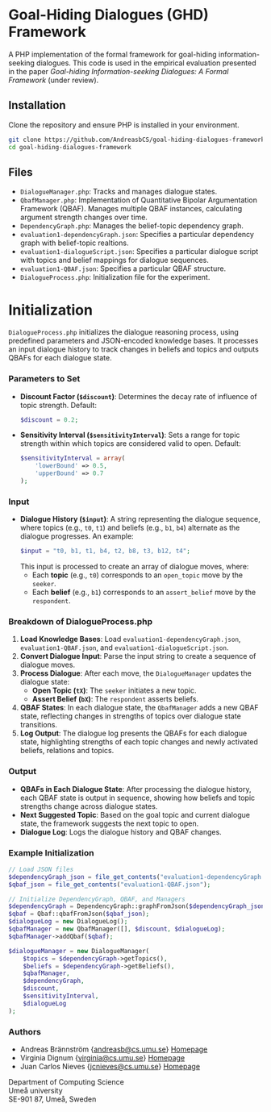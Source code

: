 # Goal-Hiding Dialogues (GHD) Framework

A PHP implementation of the formal framework for goal-hiding information-seeking dialogues. This code is used in the empirical evaluation presented in the paper *Goal-hiding Information-seeking Dialogues: A Formal Framework* (under review).

## Installation
Clone the repository and ensure PHP is installed in your environment.

```bash
git clone https://github.com/AndreasbCS/goal-hiding-dialogues-framework.git
cd goal-hiding-dialogues-framework
```

## Files

- `DialogueManager.php`: Tracks and manages dialogue states.
- `QbafManager.php`: Implementation of Quantitative Bipolar Argumentation Framework (QBAF). Manages multiple QBAF instances, calculating argument strength changes over time.
- `DependencyGraph.php`: Manages the belief-topic dependency graph.
- `evaluation1-dependencyGraph.json`: Specifies a particular dependency graph with belief-topic realtions.
- `evaluation1-dialogueScript.json`: Specifies a particular dialogue script with topics and belief mappings for dialogue sequences.
- `evaluation1-QBAF.json`: Specifies a particular QBAF structure.
- `DialogueProcess.php`: Initialization file for the experiment.

# Initialization 

`DialogueProcess.php` initializes the dialogue reasoning process, using predefined parameters and JSON-encoded knowledge bases. It processes an input dialogue history to track changes in beliefs and topics and outputs QBAFs for each dialogue state.

### Parameters to Set

- **Discount Factor (`$discount`)**: Determines the decay rate of influence of topic strength. Default:
  ```php
  $discount = 0.2;
  ```
- **Sensitivity Interval (`$sensitivityInterval`)**: Sets a range for topic strength within which topics are considered valid to open. Default:
  ```php
  $sensitivityInterval = array(
      'lowerBound' => 0.5, 
      'upperBound' => 0.7
  );
  ```

### Input

- **Dialogue History (`$input`)**: A string representing the dialogue sequence, where topics (e.g., `t0`, `t1`) and beliefs (e.g., `b1`, `b4`) alternate as the dialogue progresses. An example:
  ```php
  $input = "t0, b1, t1, b4, t2, b8, t3, b12, t4";
  ```
  This input is processed to create an array of dialogue moves, where:
    - Each **topic** (e.g., `t0`) corresponds to an `open_topic` move by the `seeker`.
    - Each **belief** (e.g., `b1`) corresponds to an `assert_belief` move by the `respondent`.

### Breakdown of DialogueProcess.php

1. **Load Knowledge Bases**: Load `evaluation1-dependencyGraph.json`, `evaluation1-QBAF.json`, and `evaluation1-dialogueScript.json`.
2. **Convert Dialogue Input**: Parse the input string to create a sequence of dialogue moves.
3. **Process Dialogue**: After each move, the `DialogueManager` updates the dialogue state:
   - **Open Topic (`tX`)**: The `seeker` initiates a new topic.
   - **Assert Belief (`bX`)**: The `respondent` asserts beliefs.
4. **QBAF States**: In each dialogue state, the `QbafManager` adds a new QBAF state, reflecting changes in strengths of topics over dialogue state transitions.
5. **Log Output**: The dialogue log presents the QBAFs for each dialogue state, highlighting strengths of each topic changes and newly activated beliefs, relations and topics.

### Output

- **QBAFs in Each Dialogue State**: After processing the dialogue history, each QBAF state is output in sequence, showing how beliefs and topic strengths change across dialogue states.
- **Next Suggested Topic**: Based on the goal topic and current dialogue state, the framework suggests the next topic to open.
- **Dialogue Log**: Logs the dialogue history and QBAF changes.

### Example Initialization

```php
// Load JSON files
$dependencyGraph_json = file_get_contents("evaluation1-dependencyGraph.json");
$qbaf_json = file_get_contents("evaluation1-QBAF.json");

// Initialize DependencyGraph, QBAF, and Managers
$dependencyGraph = DependencyGraph::graphFromJson($dependencyGraph_json);
$qbaf = Qbaf::qbafFromJson($qbaf_json);
$dialogueLog = new DialogueLog();
$qbafManager = new QbafManager([], $discount, $dialogueLog);
$qbafManager->addQbaf($qbaf);

$dialogueManager = new DialogueManager(
    $topics = $dependencyGraph->getTopics(),
    $beliefs = $dependencyGraph->getBeliefs(),
    $qbafManager,
    $dependencyGraph,
    $discount,
    $sensitivityInterval,
    $dialogueLog
);
```

### Authors

* Andreas Brännström {andreasb@cs.umu.se} [Homepage](https://people.cs.umu.se/andreasb/)
* Virginia Dignum {virginia@cs.umu.se} [Homepage](https://www.umu.se/en/staff/virginia-dignum/)
* Juan Carlos Nieves {jcnieves@cs.umu.se} [Homepage](https://www.umu.se/en/staff/juan-carlos-nieves/)

Department of Computing Science  
Umeå university  
SE-901 87, Umeå, Sweden  
